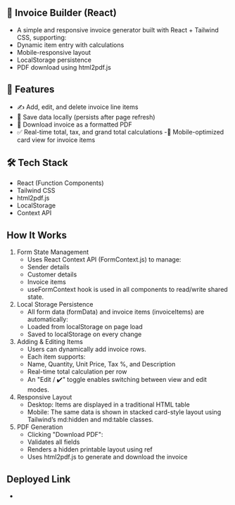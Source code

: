 ## 🧾 Invoice Builder (React)
- A simple and responsive invoice generator built with React + Tailwind CSS, supporting:
- Dynamic item entry with calculations
- Mobile-responsive layout
- LocalStorage persistence
- PDF download using html2pdf.js

## 🚀 Features
- ✍️ Add, edit, and delete invoice line items
- 💾 Save data locally (persists after page refresh)
- 📄 Download invoice as a formatted PDF
- ✅ Real-time total, tax, and grand total calculations
-📱 Mobile-optimized card view for invoice items

## 🛠 Tech Stack
- React (Function Components)
- Tailwind CSS
- html2pdf.js
- LocalStorage
- Context API

## How It Works
1. Form State Management
    - Uses React Context API (FormContext.js) to manage:
    - Sender details
    - Customer details
    - Invoice items
    - useFormContext hook is used in all components to read/write shared state.
2. Local Storage Persistence
    - All form data (formData) and invoice items (invoiceItems) are automatically:
    - Loaded from localStorage on page load
    - Saved to localStorage on every change
3. Adding & Editing Items
    - Users can dynamically add invoice rows.
    - Each item supports:
    - Name, Quantity, Unit Price, Tax %, and Description
    - Real-time total calculation per row
    - An "Edit / ✔️" toggle enables switching between view and edit modes.
4. Responsive Layout
    - Desktop: Items are displayed in a traditional HTML table
    - Mobile: The same data is shown in stacked card-style layout using Tailwind’s md:hidden and md:table classes.
5. PDF Generation
    - Clicking "Download PDF":
    - Validates all fields
    - Renders a hidden printable layout using ref
    - Uses html2pdf.js to generate and download the invoice

## Deployed Link
- 